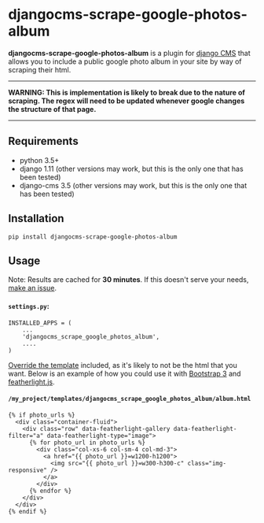 djangocms-scrape-google-photos-album
=====================================

**djangocms-scrape-google-photos-album** is a plugin for [django CMS](<http://django-cms.org>) that
allows you to include a public google photo album in your site by way of scraping their html.

---

**WARNING: This is implementation is likely to break due to the nature of scraping. The regex will
need to be updated whenever google changes the structure of that page.**

---


Requirements
------------
* python 3.5+
* django 1.11 (other versions may work, but this is the only one that has been tested)
* django-cms 3.5 (other versions may work, but this is the only one that has been tested)


Installation
------------
```
pip install djangocms-scrape-google-photos-album
```


Usage
-----

Note: Results are cached for **30 minutes**. If this doesn't serve your needs,
[make an issue](https://github.com/k-funk/djangocms-scrape-google-photos-album/issues/new).

#### `settings.py`:
```
INSTALLED_APPS = (
    ...
    'djangocms_scrape_google_photos_album',
    ....
)
```

[Override the template](https://docs.djangoproject.com/en/3.0/howto/overriding-templates/)
included, as it's likely to not be the html that you want. Below is an example of how you could use
it with [Bootstrap 3](https://getbootstrap.com/docs/3.3/) and
[featherlight.js](https://noelboss.github.io/featherlight/).

#### `/my_project/templates/djangocms_scrape_google_photos_album/album.html`
```
{% if photo_urls %}
  <div class="container-fluid">
    <div class="row" data-featherlight-gallery data-featherlight-filter="a" data-featherlight-type="image">
      {% for photo_url in photo_urls %}
        <div class="col-xs-6 col-sm-4 col-md-3">
          <a href="{{ photo_url }}=w1200-h1200">
            <img src="{{ photo_url }}=w300-h300-c" class="img-responsive" />
          </a>
        </div>
      {% endfor %}
    </div>
  </div>
{% endif %}
```
